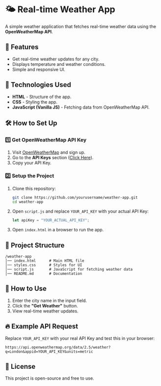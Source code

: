 # 🌤 Real-time Weather App

A simple weather application that fetches real-time weather data using the **OpenWeatherMap API**.

## 🚀 Features
- Get real-time weather updates for any city.
- Displays temperature and weather conditions.
- Simple and responsive UI.

## 📌 Technologies Used
- **HTML** - Structure of the app.
- **CSS** - Styling the app.
- **JavaScript (Vanilla JS)** - Fetching data from OpenWeatherMap API.

## 🛠 How to Set Up

### 1️⃣ Get OpenWeatherMap API Key
1. Visit [OpenWeatherMap](https://home.openweathermap.org/users/sign_up) and sign up.
2. Go to the **API Keys** section ([Click Here](https://home.openweathermap.org/api_keys)).
3. Copy your API Key.

### 2️⃣ Setup the Project
1. Clone this repository:
   ```sh
   git clone https://github.com/yourusername/weather-app.git
   cd weather-app
   ```
2. Open `script.js` and replace `YOUR_API_KEY` with your actual API Key:
   ```js
   let apiKey = "YOUR_ACTUAL_API_KEY"; 
   ```
3. Open `index.html` in a browser to run the app.

## 📜 Project Structure
```
/weather-app
│── index.html      # Main HTML file
│── styles.css      # Styles for UI
│── script.js       # JavaScript for fetching weather data
│── README.md       # Documentation
```

## 🎯 How to Use
1. Enter the city name in the input field.
2. Click the **"Get Weather"** button.
3. View real-time weather updates.

## 🔥 Example API Request
Replace `YOUR_API_KEY` with your real API Key and test this in your browser:
```
https://api.openweathermap.org/data/2.5/weather?q=London&appid=YOUR_API_KEY&units=metric
```

## 📝 License
This project is open-source and free to use.
